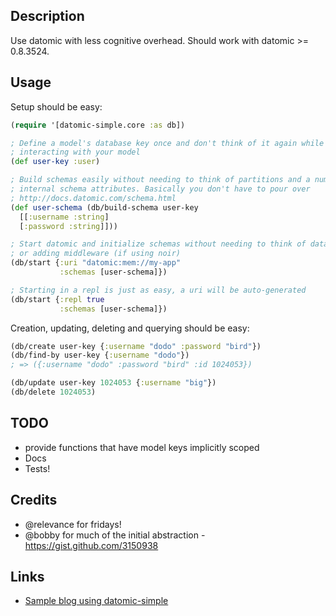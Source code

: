 ## Description

Use datomic with less cognitive overhead. Should work with datomic >= 0.8.3524.

## Usage

Setup should be easy:

```clojure
(require '[datomic-simple.core :as db])

; Define a model's database key once and don't think of it again while
; interacting with your model
(def user-key :user)

; Build schemas easily without needing to think of partitions and a number of
; internal schema attributes. Basically you don't have to pour over
; http://docs.datomic.com/schema.html
(def user-schema (db/build-schema user-key
  [[:username :string]
  [:password :string]]))

; Start datomic and initialize schemas without needing to think of database values and connections
; or adding middleware (if using noir)
(db/start {:uri "datomic:mem://my-app"
           :schemas [user-schema]})

; Starting in a repl is just as easy, a uri will be auto-generated
(db/start {:repl true
           :schemas [user-schema]})
```

Creation, updating, deleting and querying should be easy:

```clojure
(db/create user-key {:username "dodo" :password "bird"})
(db/find-by user-key {:username "dodo"})
; => ({:username "dodo" :password "bird" :id 1024053})

(db/update user-key 1024053 {:username "big"})
(db/delete 1024053)
```

## TODO
* provide functions that have model keys implicitly scoped
* Docs
* Tests!

## Credits
* @relevance for fridays!
* @bobby for much of the initial abstraction - https://gist.github.com/3150938

## Links
* [Sample blog using datomic-simple](https://github.com/cldwalker/datomic-noir-blog)
